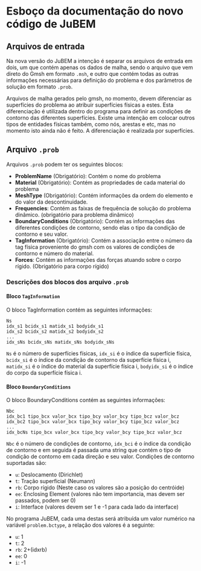 # Esboço da documentação do novo código de JuBEM

## Arquivos de entrada

Na nova versão do JuBEM a intenção é separar os arquivos de entrada em dois, um que contém apenas os dados de malha, sendo o arquivo que vem direto do Gmsh em formato `.msh`, e outro que contém todas as outras informações necessárias para definição do problema e dos parâmetros de solução em formato `.prob`.

Arquivos de malha gerados pelo gmsh, no momento, devem diferenciar as superfícies do problema ao atribuir superfícies físicas a estes. Esta diferenciação é utilizada dentro do programa para definir as condições de contorno das diferentes superfícies. Existe uma intenção em colocar outros tipos de entidades físicas também, como nós, arestas e etc, mas no momento isto ainda não é feito. A diferenciação é realizada por superfícies.

## Arquivo `.prob`

Arquivos `.prob` podem ter os seguintes blocos:

- **ProblemName** (Obrigatório): Contém o nome do problema
- **Material** (Obrigatório): Contém as propriedades de cada material do problema
- **MeshType** (Obrigatório): Contém informações da ordem do elemento e do valor da descontinuidade.
- **Frequencies**: Contém as faixas de frequência de solução do problema dinâmico. (obrigatório para problema dinâmico)
- **BoundaryConditions** (Obrigatório): Contém as informações das diferentes condições de contorno, sendo elas o tipo da condição de contorno e seu valor.
- **TagInformation** (Obrigatório): Contém a associação entre o número da tag física proveniente do gmsh com os valores de condições de contorno e número do material.
- **Forces**: Contém as informações das forças atuando sobre o corpo rígido. (Obrigatório para corpo rígido)

### Descrições dos blocos dos arquivo `.prob`

#### Bloco `TagInformation`

O bloco TagInformation contém as seguintes informações:

```
Ns
idx_s1 bcidx_s1 matidx_s1 bodyidx_s1
idx_s2 bcidx_s2 matidx_s2 bodyidx_s2
...
idx_sNs bcidx_sNs matidx_sNs bodyidx_sNs
```

`Ns` é o número de superfícies físicas, `idx_si` é o índice da superfície física, `bcidx_si` é o índice da condição de contorno da superfície física i, `matidx_si` é o índice do material da superfície física i, `bodyidx_si` é o índice do corpo da superfície física i.

#### Bloco `BoundaryConditions`

O bloco BoundaryConditions contém as seguintes informações:

```
Nbc
idx_bc1 tipo_bcx valor_bcx tipo_bcy valor_bcy tipo_bcz valor_bcz
idx_bc2 tipo_bcx valor_bcx tipo_bcy valor_bcy tipo_bcz valor_bcz
...
idx_bcNs tipo_bcx valor_bcx tipo_bcy valor_bcy tipo_bcz valor_bcz
```

`Nbc` é o número de condições de contorno, `idx_bci` é o índice da condição de contorno e em seguida é passada uma string que contém o tipo de condição de contorno em cada direção e seu valor. Condições de contorno suportadas são:

- `u`: Deslocamento (Dirichlet)
- `t`: Tração superficial (Neumann)
- `rb`: Corpo rígido (Neste caso os valores são a posição do centróide)
- `ee`: Enclosing Element (valores não tem importancia, mas devem ser passados, podem ser 0)
- `i`: Interface (valores devem ser 1 e -1 para cada lado da interface)

No programa JuBEM, cada uma destas será atribuída um valor numérico na variável `problem.bctype`, a relação dos valores é a seguinte:

- `u`: 1
- `t`: 2
- `rb`: 2+(idxrb)
- `ee`: 0
- `i`: -1